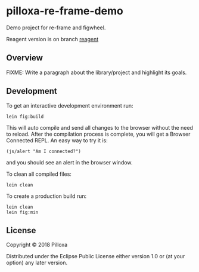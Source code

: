 # pilloxa-re-frame-demo

Demo project for re-frame and figwheel.

Reagent version is on branch [reagent](https://github.com/Pilloxa/pilloxa-re-frame-demo/tree/reagent)

## Overview

FIXME: Write a paragraph about the library/project and highlight its goals.

## Development

To get an interactive development environment run:

    lein fig:build

This will auto compile and send all changes to the browser without the
need to reload. After the compilation process is complete, you will
get a Browser Connected REPL. An easy way to try it is:

    (js/alert "Am I connected?")

and you should see an alert in the browser window.

To clean all compiled files:

	lein clean

To create a production build run:

	lein clean
	lein fig:min


## License

Copyright © 2018 Pilloxa

Distributed under the Eclipse Public License either version 1.0 or (at your option) any later version.
